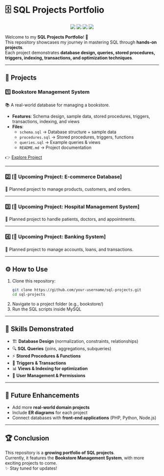 # 🗄️ SQL Projects Portfolio  

<p align="center">
  <img src="https://img.shields.io/badge/Database-MySQL-blue?logo=mysql&logoColor=white" />
  <img src="https://img.shields.io/github/last-commit/your-username/your-repo-name?color=green" />
  <img src="https://img.shields.io/github/repo-size/your-username/your-repo-name?color=orange" />
  <img src="https://img.shields.io/badge/License-MIT-yellow" />
</p>

Welcome to my **SQL Projects Portfolio**! 🚀  
This repository showcases my journey in mastering SQL through **hands-on projects**.  
Each project demonstrates **database design, queries, stored procedures, triggers, indexing, transactions, and optimization techniques**.  

---

## 📂 Projects  

### 1️⃣ Bookstore Management System  
📚 A real-world database for managing a bookstore.  
- **Features**: Schema design, sample data, stored procedures, triggers, transactions, indexing, and views  
- **Files**:  
  - `schema.sql` → Database structure + sample data  
  - `procedures.sql` → Stored procedures, triggers, functions  
  - `queries.sql` → Example queries & views  
  - `README.md` → Project documentation  

👉 [Explore Project](./bookstore/)  

---

### 2️⃣ [🚧 Upcoming Project: E-commerce Database]  
🛒 Planned project to manage products, customers, and orders.  

---

### 3️⃣ [🚧 Upcoming Project: Hospital Management System]  
🏥 Planned project to handle patients, doctors, and appointments.  

---

### 4️⃣ [🚧 Upcoming Project: Banking System]  
🏦 Planned project to manage accounts, loans, and transactions.  

---

## ⚙️ How to Use  

1. Clone this repository:  
   ```bash
   git clone https://github.com/your-username/sql-projects.git
   cd sql-projects
2. Navigate to a project folder (e.g., bookstore/)
3. Run the SQL scripts inside MySQL

---

## 🎯 Skills Demonstrated  

- 🏗️ **Database Design** (normalization, constraints, relationships)  
- 🔍 **SQL Queries** (joins, aggregations, subqueries)  
- ⚡ **Stored Procedures & Functions**  
- 🔄 **Triggers & Transactions**  
- 📊 **Views & Indexing for optimization**  
- 👤 **User Management & Permissions**  

---

## 🚀 Future Enhancements  

- Add more **real-world domain projects**  
- Include **ER diagrams** for each project  
- Connect databases with **front-end applications** (PHP, Python, Node.js)  

---

## 🏆 Conclusion  

This repository is a **growing portfolio of SQL projects**.  
Currently, it features the **Bookstore Management System**, with more exciting projects to come.  
✨ Stay tuned for updates!  
